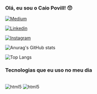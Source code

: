 ### Olá, eu sou o Caio Povill! 😙
[![Medium](https://img.shields.io/badge/Medium-12100E?style=for-the-badge&logo=medium&logoColor=white)](https://medium.com/@caiopovill1)

[![Linkedin](https://img.shields.io/badge/LinkedIn-0077B5?style=for-the-badge&logo=linkedin&logoColor=white)](https://www.linkedin.com/in/caiopovill/)

[![Instagram](https://img.shields.io/badge/Instagram-E4405F?style=for-the-badge&logo=instagram&logoColor=white)](https://www.instagram.com/caiopovill/)

![Anurag's GitHub stats](https://github-readme-stats.vercel.app/api?username=caiopovill&show_icons=true&theme=radical)

![Top Langs](https://github-readme-stats.vercel.app/api/top-langs/?username=caiopovill&layout=compact)
### Tecnologias que eu uso no meu dia
<div style="display: inline_block"><br/>
    <img align="center" alt="html5" src="https://img.shields.io/badge/Python-3776AB?style=for-the-badge&logo=python&logoColor=white" />
    <img align="center" alt="html5" src="https://img.shields.io/badge/MySQL-00000F?style=for-the-badge&logo=mysql&logoColor=white" />
</div>
